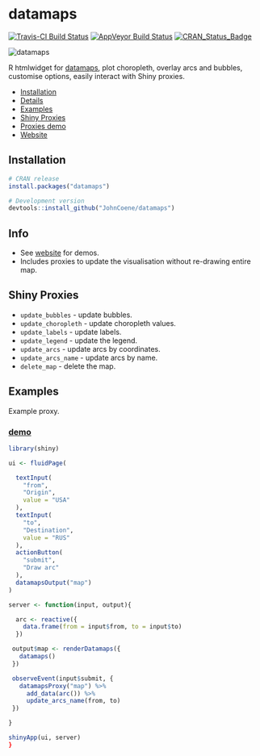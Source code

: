 # datamaps

[![Travis-CI Build Status](https://travis-ci.org/JohnCoene/datamaps.svg?branch=master)](https://travis-ci.org/JohnCoene/datamaps)
[![AppVeyor Build Status](https://ci.appveyor.com/api/projects/status/github/JohnCoene/datamaps?branch=master&svg=true)](https://ci.appveyor.com/project/JohnCoene/datamaps)
[![CRAN_Status_Badge](http://www.r-pkg.org/badges/version/datamaps)](https://cran.r-project.org/package=datamaps)

![datamaps](http://john-coene.com/img/datamaps_proxy.gif)

R htmlwidget for [datamaps](http://datamaps.github.io/), plot choropleth, overlay arcs and bubbles, customise options, easily interact with Shiny proxies.

* [Installation](#installation)
* [Details](#info)
* [Examples](#examples)
* [Shiny Proxies](#shiny-proxies)
* [Proxies demo](http://shiny.john-coene.com/datamaps/)
* [Website](http://john-coene.com/datamaps)

## Installation

```R
# CRAN release
install.packages("datamaps")

# Development version
devtools::install_github("JohnCoene/datamaps")
```

## Info

* See [website](http://john-coene.com/datamaps) for demos. 
* Includes proxies to update the visualisation without re-drawing entire map.

## Shiny Proxies

* `update_bubbles` - update bubbles.
* `update_choropleth` - update choropleth values.
* `update_labels` - update labels.
* `update_legend` - update the legend.
* `update_arcs` - update arcs by coordinates.
* `update_arcs_name` - update arcs by name.
* `delete_map` - delete the map.

## Examples

Example proxy.

### [demo](http://shiny.john-coene.com/datamaps/)

```R
library(shiny)

ui <- fluidPage(

  textInput(
    "from",
    "Origin",
    value = "USA"
  ),
  textInput(
    "to",
    "Destination",
    value = "RUS"
  ),
  actionButton(
    "submit",
    "Draw arc"
  ),
  datamapsOutput("map")
)

server <- function(input, output){

  arc <- reactive({
    data.frame(from = input$from, to = input$to)
  })

 output$map <- renderDatamaps({
   datamaps()
 })

 observeEvent(input$submit, {
   datamapsProxy("map") %>%
     add_data(arc()) %>%
     update_arcs_name(from, to)
 })

}

shinyApp(ui, server)
}
```

